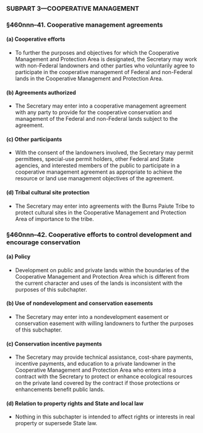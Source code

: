 ### SUBPART 3—COOPERATIVE MANAGEMENT

### §460nnn–41. Cooperative management agreements
#### (a) Cooperative efforts
* To further the purposes and objectives for which the Cooperative Management and Protection Area is designated, the Secretary may work with non-Federal landowners and other parties who voluntarily agree to participate in the cooperative management of Federal and non-Federal lands in the Cooperative Management and Protection Area.

#### (b) Agreements authorized
* The Secretary may enter into a cooperative management agreement with any party to provide for the cooperative conservation and management of the Federal and non-Federal lands subject to the agreement.

#### (c) Other participants
* With the consent of the landowners involved, the Secretary may permit permittees, special-use permit holders, other Federal and State agencies, and interested members of the public to participate in a cooperative management agreement as appropriate to achieve the resource or land use management objectives of the agreement.

#### (d) Tribal cultural site protection
* The Secretary may enter into agreements with the Burns Paiute Tribe to protect cultural sites in the Cooperative Management and Protection Area of importance to the tribe.

### §460nnn–42. Cooperative efforts to control development and encourage conservation
#### (a) Policy
* Development on public and private lands within the boundaries of the Cooperative Management and Protection Area which is different from the current character and uses of the lands is inconsistent with the purposes of this subchapter.

#### (b) Use of nondevelopment and conservation easements
* The Secretary may enter into a nondevelopment easement or conservation easement with willing landowners to further the purposes of this subchapter.

#### (c) Conservation incentive payments
* The Secretary may provide technical assistance, cost-share payments, incentive payments, and education to a private landowner in the Cooperative Management and Protection Area who enters into a contract with the Secretary to protect or enhance ecological resources on the private land covered by the contract if those protections or enhancements benefit public lands.

#### (d) Relation to property rights and State and local law
* Nothing in this subchapter is intended to affect rights or interests in real property or supersede State law.